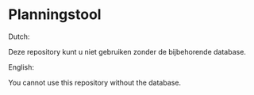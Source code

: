 # Planningstool

Dutch:

Deze repository kunt u niet gebruiken zonder de bijbehorende database.


English:

You cannot use this repository without the database.


